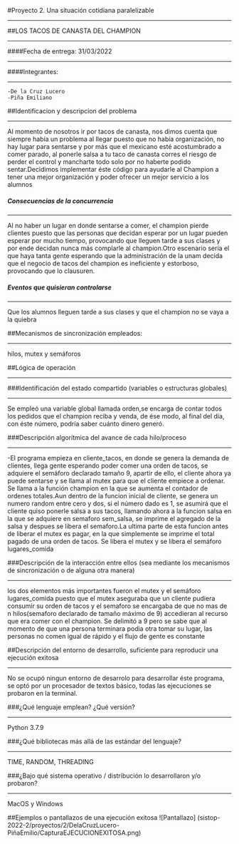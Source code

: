 #Proyecto 2. Una situación cotidiana paralelizable
***
##LOS TACOS DE CANASTA DEL CHAMPION
***

####Fecha de entrega: 31/03/2022
***
####Integrantes:
***
	-De la Cruz Lucero 
	-Piña Emiliano

##Identificacion y descripcion del problema
***
Al momento de nosotros ir por tacos de canasta, nos dimos cuenta que siempre había un problema al llegar puesto que no había organización, no hay lugar para sentarse y por más que el mexicano esté acostumbrado a comer parado, al ponerle salsa a tu taco de canasta corres el riesgo de perder el control y mancharte todo solo por no haberte podido sentar.Decidimos implementar éste código para ayudarle al Champion a tener una mejor organización y poder ofrecer un mejor servicio a los alumnos

##### Consecuencias de la concurrencia
***
Al no haber un lugar en donde sentarse a comer, el champion pierde clientes puesto que las personas que decidan esperar por un lugar pueden esperar por mucho tiempo, provocando que lleguen tarde a sus clases y por ende decidan nunca más complarle al champion.Otro escenario sería el que haya tanta gente esperando que la administración de la unam decida que el negocio de tacos del champion es ineficiente y estorboso, provocando que lo clausuren.

##### Eventos que quisieran controlarse
***
Que los alumnos lleguen tarde a sus clases y que el champion no se vaya a la quiebra


##Mecanismos de sincronización empleados:
***
hilos, mutex y semáforos

##Lógica de operación
***


###Identificación del estado compartido (variables o estructuras globales)
***
Se empleó una variable global llamada orden,se encarga de contar todos los pedidos que el champion reciba y venda, de ése modo, al final del día, con éste número, podría saber cuánto dinero generó. 

###Descripción algorítmica del avance de cada hilo/proceso
***
-El programa empieza en cliente_tacos, en donde se genera la demanda de clientes, llega gente esperando poder comer una orden de tacos, se adquiere el semáforo declarado tamaño 9, apartir de ello, el cliente ahora ya puede sentarse y se llama al mutex para que el cliente empiece a ordenar. Se llama a la función champion en la que se aumenta el contador de ordenes totales.Aun dentro de la funcion inicial de cliente, se genera un numero random entre cero y dos, si el número dado es 1, se asumirá que el cliente quiso ponerle salsa a sus tacos, llamando ahora a la funcion salsa en la que se adquiere en semaforo sem_salsa, se imprime el agregado de la salsa y despues se libera el semaforo.La ultima parte de esta funcion antes de liberar el mutex es pagar, en la que simplemente se imprime el total pagado de una orden de tacos. Se libera el mutex y se libera el semáforo lugares_comida

###Descripción de la interacción entre ellos (sea mediante los mecanismos de sincronización o de alguna otra manera)
***
los dos elementos más importantes fueron el mutex y el semáforo lugares_comida puesto que el mutex aseguraba que un cliente pudiera consumir su orden de tacos y el semaforo se encargaba de que no mas de n hilos(semaforo declarado de tamaño máximo de 9) accedieran al recurso que era comer con el champion. Se delimitó a 9 pero se sabe que al momento de que una persona terminara podia otra tomar su lugar, las personas no comen igual de rápido y el flujo de gente es constante

##Descripción del entorno de desarrollo, suficiente para reproducir una ejecución exitosa
***
No se ocupó ningun entorno de desarrolo para desarrollar éste programa, se optó por un procesador de textos básico, todas las ejecuciones se probaron en la terminal.

###¿Qué lenguaje emplean? ¿Qué versión?
***
Python 3.7.9 

###¿Qué bibliotecas más allá de las estándar del lenguaje?
***
TIME, RANDOM, THREADING

###¿Bajo qué sistema operativo / distribución lo desarrollaron y/o probaron?
***
MacOS y Windows

##Ejemplos o pantallazos de una ejecución exitosa
![Pantallazo] (sistop-2022-2/proyectos/2/DelaCruzLucero-PiñaEmilio/CapturaEJECUCIONEXITOSA.png)
